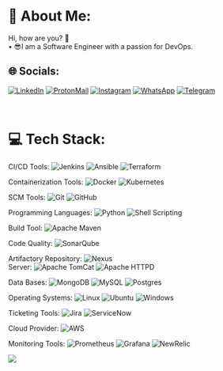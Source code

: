 # 💫 About Me:
Hi, how are you? 👋<br>•	😎I am a Software Engineer with a passion for DevOps.
<br>


## 🌐 Socials:
[![LinkedIn](https://img.shields.io/badge/LinkedIn-%230077B5.svg?logo=linkedin&logoColor=white)](https://linkedin.com/in/kvkalyan37) 
[![ProtonMail](https://img.shields.io/badge/ProtonMail-8B89CC?logo=protonmail&logoColor=white)](mailto:k.v.kalyan37@protonmail.com) 
[![Instagram](https://img.shields.io/badge/Instagram-%23E4405F.svg?logo=Instagram&logoColor=white)](https://instagram.com/kalyan_kv) 
[![WhatsApp](https://img.shields.io/badge/WhatsApp-25D366?&logo=whatsapp&logoColor=white)](https://wa.me/qr/OSGSAVZKDNEYP1) 
[![Telegram](https://img.shields.io/badge/Telegram-2CA5E0?&logo=telegram&logoColor=white)](https://t.me/heyfucku69) 

<br>

# 💻 Tech Stack:
CI/CD Tools: 
![Jenkins](https://img.shields.io/badge/jenkins-%232C5263.svg?style=for-the-badge&logo=jenkins&logoColor=white) 
![Ansible](https://img.shields.io/badge/ansible-%231A1918.svg?style=for-the-badge&logo=ansible&logoColor=white) 
![Terraform](https://img.shields.io/badge/terraform-%235835CC.svg?style=for-the-badge&logo=terraform&logoColor=white)
<br>

Containerization Tools: 
![Docker](https://img.shields.io/badge/docker-%230db7ed.svg?style=for-the-badge&logo=docker&logoColor=white) 
![Kubernetes](https://img.shields.io/badge/kubernetes-%23326ce5.svg?style=for-the-badge&logo=kubernetes&logoColor=white) 
<br>

SCM Tools:
![Git](https://img.shields.io/badge/git-%23D42029.svg?style=for-the-badge&logo=git&logoColor=white) 
![GitHub](https://img.shields.io/badge/GitHub-%231A1918.svg?style=for-the-badge&logo=github&logoColor=white) 
<br>

Programming Languages:
![Python](https://img.shields.io/badge/python-3670A0?style=for-the-badge&logo=python&logoColor=ffdd54) 
![Shell Scripting](https://img.shields.io/badge/shell_scripting-%23121011.svg?style=for-the-badge&logo=gnu-bash&logoColor=white) 
<br>

Build Tool:
![Apache Maven](https://img.shields.io/badge/Apache%20Maven-C71A36?style=for-the-badge&logo=Apache%20Maven&logoColor=white) 
<br>

Code Quality:
![SonarQube](https://img.shields.io/badge/SonarQube-%23121011.svg?style=for-the-badge&logo=SonarQube&logoColor=brightgreen) 


Artifactory Repository:
![Nexus](https://img.shields.io/badge/Nexus-%234ea94b.svg?style=for-the-badge&logo=Nexus&logoColor=white) 
<br>
Server:
![Apache TomCat](https://img.shields.io/badge/Apache%20TomCat-C71A36?style=for-the-badge&logo=Apache%20TomCat&logoColor=white)
![Apache HTTPD](https://img.shields.io/badge/Apache%20Httpd-%23D42029.svg?style=for-the-badge&logo=Apache%20Httpd&logoColor=white)
<br>

Data Bases:
![MongoDB](https://img.shields.io/badge/MongoDB-%234ea94b.svg?style=for-the-badge&logo=mongodb&logoColor=white) 
![MySQL](https://img.shields.io/badge/mysql-%2300f.svg?style=for-the-badge&logo=mysql&logoColor=white) ![Postgres](https://img.shields.io/badge/postgres-%23316192.svg?style=for-the-badge&logo=postgresql&logoColor=white) 
<br>

Operating Systems:
![Linux](https://img.shields.io/badge/linux-%23121011.svg?style=for-the-badge&logo=gnu-bash&logoColor=white) 
![Ubuntu](https://img.shields.io/badge/Ubuntu-%23D42029.svg?style=for-the-badge&logo=Ubuntu&logoColor=white)
![Windows](https://img.shields.io/badge/windows-%23326ce5.svg?style=for-the-badge&logo=windows&logoColor=white) 
<br>

Ticketing Tools:
![Jira](https://img.shields.io/badge/jira-%230A0FFF.svg?style=for-the-badge&logo=jira&logoColor=white) 
![ServiceNow](https://img.shields.io/badge/ServiceNow-%234ea94b.svg?style=for-the-badge&logo=servicenow&logoColor=white)
<br>

Cloud Provider:
![AWS](https://img.shields.io/badge/AWS-%23FF9900.svg?style=for-the-badge&logo=amazon-aws&logoColor=white) 
<br>

Monitoring Tools:
![Prometheus](https://img.shields.io/badge/prometheus-%231A1918.svg?style=for-the-badge&logo=prometheus&logoColor=white) 
![Grafana](https://img.shields.io/badge/grafana-%23D42029.svg?style=for-the-badge&logo=grafana&logoColor=white) 
![NewRelic](https://img.shields.io/badge/NewRelic-%234ea94b.svg?style=for-the-badge&logo=newrelic&logoColor=white) 
<br>


[![](https://visitcount.itsvg.in/api?id=k.v.kalyan37&icon=0&color=0)](https://visitcount.itsvg.in)



<!-- Ref: https://github.com/alexandresanlim/Badges4-README.md-Profile -->

